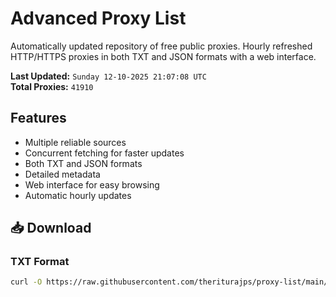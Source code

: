 # Advanced Proxy List

Automatically updated repository of free public proxies. Hourly refreshed HTTP/HTTPS proxies in both TXT and JSON formats with a web interface.

**Last Updated:** `Sunday 12-10-2025 21:07:08 UTC`  
**Total Proxies:** `41910`

## Features
- Multiple reliable sources
- Concurrent fetching for faster updates
- Both TXT and JSON formats
- Detailed metadata
- Web interface for easy browsing
- Automatic hourly updates

## 📥 Download

### TXT Format
```bash
curl -O https://raw.githubusercontent.com/theriturajps/proxy-list/main/proxies.txt